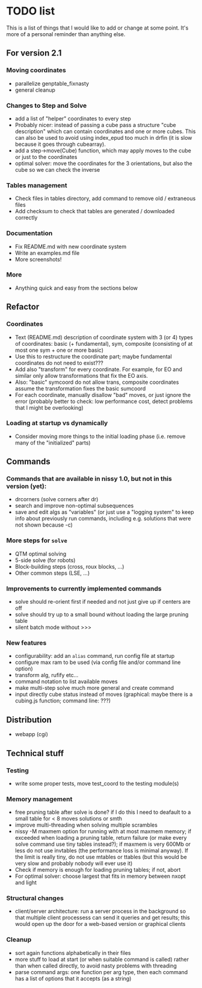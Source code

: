 # TODO list

This is a list of things that I would like to add or change at some point.
It's more of a personal reminder than anything else.

## For version 2.1
### Moving coordinates
* parallelize genptable_fixnasty
* general cleanup
### Changes to Step and Solve
* add a list of "helper" coordinates to every step
* Probably nicer: instead of passing a cube pass a structure "cube description"
  which can contain coordinates and one or more cubes.
  This can also be used to avoid using index_epud too much in drfin
  (it is slow because it goes through cubearray).
* add a step->move(Cube) function, which may apply moves to the cube or just to
  the coordinates
* optimal solver: move the coordinates for the 3 orientations, but also the
  cube so we can check the inverse
### Tables management
* Check files in tables directory, add command to remove old / extraneous files
* Add checksum to check that tables are generated / downloaded correctly
### Documentation
* Fix README.md with new coordinate system
* Write an examples.md file
* More screenshots!
### More
* Anything quick and easy from the sections below

## Refactor
### Coordinates
* Text (README.md) description of coordinate system with 3 (or 4) types of
  coordinates: basic (+ fundamental), sym, composite (consisting of at most
  one sym + one or more basic)
* Use this to restructure the coordinate part; maybe fundamental coordinates
  do not need to exist???
* Add also "transform" for every coordinate. For example, for EO and similar
  only allow transformations that fix the EO axis.
* Also: "basic" symcoord do not allow trans, composite coordinates assume
  the transformation fixes the basic sumcoord
* For each coordinate, manually disallow "bad" moves, or just ignore the error
  (probably better to check: low performance cost, detect problems that I might
  be overlooking)
### Loading at startup vs dynamically
* Consider moving more things to the initial loading phase (i.e. remove
  many of the "initialized" parts)


## Commands

### Commands that are available in nissy 1.0, but not in this version (yet):
* drcorners (solve corners after dr)
* search and improve non-optimal subsequences
* save and edit algs as "variables"
  (or just use a "logging system" to keep info about previously run commands,
including e.g. solutions that were not shown because -c)

### More steps for `solve`
* QTM optimal solving
* 5-side solve (for robots)
* Block-building steps (cross, roux blocks, ...)
* Other common steps (LSE, ...)

### Improvements to currently implemented commands
* solve should re-orient first if needed and not just give up if centers are off
* solve should try up to a small bound without loading the large pruning table
* silent batch mode without >>>

### New features
* configurability: add an `alias` command, run config file at startup
* configure max ram to be used (via config file and/or command line option)
* transform alg, rufify etc...
* command notation to list available moves
* make multi-step solve much more general and create command
* input directly cube status instead of moves
  (graphical: maybe there is a cubing.js function; command line: ???)

## Distribution
* webapp (cgi)

## Technical stuff

### Testing
* write some proper tests, move test_coord to the testing module(s)

### Memory management
* free pruning table after solve is done? if I do this I need to deafault to a
  small table for < 8 moves solutions or smth
* improve multi-threading when solving multiple scrambles
* nissy -M maxmem option for running with at most maxmem memory; if exceeded
  when loading a pruning table, return failure (or make every solve command
  use tiny tables instead?); if maxmem is very 600Mb or
  less do not use invtables (the performance loss is minimal anyway). If the
  limit is really tiny, do not use mtables or ttables (but this would be
  very slow and probably nobody will ever use it)
* Check if memory is enough for loading pruning tables; if not, abort
* For optimal solver: choose largest that fits in memory between nxopt and light

### Structural changes
* client/server architecture: run a server process in the background so that
  multiple client processess can send it queries and get results; this would
  open up the door for a web-based version or graphical clients

### Cleanup
* sort again functions alphabetically in their files
* more stuff to load at start (or when suitable command is called) rather
  than when called directly, to avoid nasty problems with threading
* parse command args: one function per arg type, then each command has
  a list of options that it accepts (as a string)
